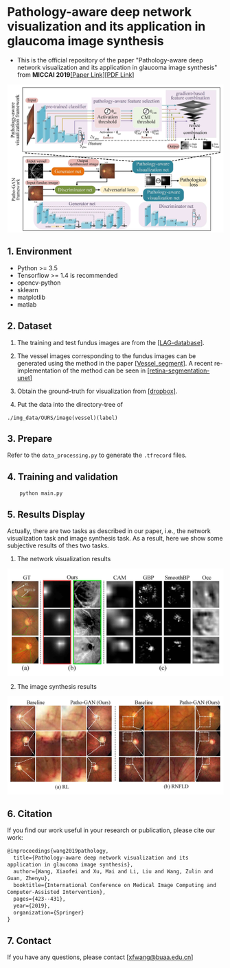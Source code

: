 # Pathology-aware deep network visualization and its application in glaucoma image synthesis
- This is the official repository of the paper "Pathology-aware deep network visualization and its application in glaucoma image synthesis" from **MICCAI 2019**[[Paper Link]](https://link.springer.com/chapter/10.1007/978-3-030-32239-7_47, "Paper Link")[[PDF Link]](https://link.springer.com/content/pdf/10.1007%2F978-3-030-32239-7_47.pdf)

![framework](./img/framework.jpg)

## 1. Environment
- Python >= 3.5
- Tensorflow >= 1.4 is recommended
- opencv-python
- sklearn
- matplotlib
- matlab


## 2. Dataset

1. The training and test fundus images are from the [[LAG-database]](https://github.com/smilell/AG-CNN, "Official SIGF"). 

2. The vessel images corresponding to the fundus images can be generated using the method in the paper [[Vessel_segment]](file:///D:/download/2018-xianchneng-retina_blood_vessel.pdf). A recent re-implementation of the method can be seen in [[retina-segmentation-unet]](https://github.com/arthuraaL/retina-segmentation-unet)


3. Obtain the ground-truth for visualization from [[dropbox]](https://www.dropbox.com/s/bbsxsq1qhyezfxn/bbox.zip?dl=0). 

4. Put the data into the directory-tree of 

```
./img_data/OURS/image(vessel)(label)
```


## 3. Prepare

Refer to the `data_processing.py` to generate the `.tfrecord` files.




## 4. Training and validation

```
    python main.py 
```

## 5. Results Display

Actually, there are two tasks as described in our paper, i.e., the network visualization task and image synthesis task. As a result, here we show 
some subjective results of thes two tasks. 
1. The network visualization results 

![framework](./img/vis_pic.jpg)   

2. The image synthesis results 

![framework](./img/gan_2.jpg)   

## 6. Citation
If you find our work useful in your research or publication, please cite our work:
```
@inproceedings{wang2019pathology,
  title={Pathology-aware deep network visualization and its application in glaucoma image synthesis},
  author={Wang, Xiaofei and Xu, Mai and Li, Liu and Wang, Zulin and Guan, Zhenyu},
  booktitle={International Conference on Medical Image Computing and Computer-Assisted Intervention},
  pages={423--431},
  year={2019},
  organization={Springer}
}
```

## 7. Contact

If you have any questions, please contact [xfwang@buaa.edu.cn]


